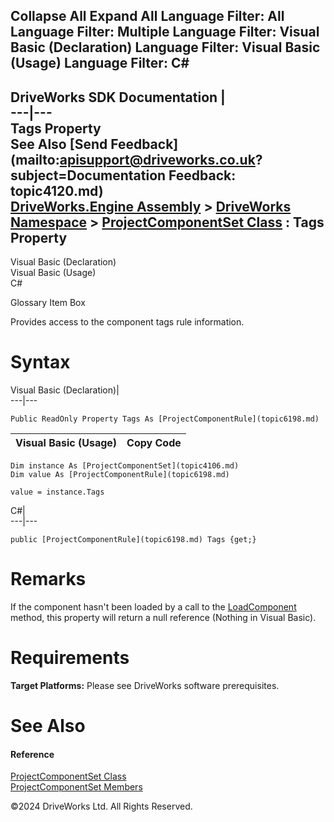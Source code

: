        

 Collapse All Expand All  Language Filter: All  Language Filter: Multiple  Language Filter: Visual Basic (Declaration) Language Filter: Visual Basic (Usage) Language Filter: C#  
---  
DriveWorks SDK Documentation  |   
---|---  
Tags Property   
See Also [Send Feedback](mailto:apisupport@driveworks.co.uk?subject=Documentation Feedback: topic4120.md)  
[DriveWorks.Engine Assembly](topic2156.md) > [DriveWorks Namespace](topic2159.md) > [ProjectComponentSet Class](topic4106.md) : Tags Property  
---  
  
Visual Basic (Declaration)    
Visual Basic (Usage)    
C# 

Glossary Item Box

Provides access to the component tags rule information. 

# Syntax

Visual Basic (Declaration)|   
---|---  
      
    
    Public ReadOnly Property Tags As [ProjectComponentRule](topic6198.md)  
  
Visual Basic (Usage)| Copy Code  
---|---  
      
    
    Dim instance As [ProjectComponentSet](topic4106.md)
    Dim value As [ProjectComponentRule](topic6198.md)
     
    value = instance.Tags  
  
C#|   
---|---  
      
    
    public [ProjectComponentRule](topic6198.md) Tags {get;}  
  
# Remarks

If the component hasn't been loaded by a call to the [LoadComponent](topic4112.md) method, this property will return a null reference (Nothing in Visual Basic).

# Requirements

**Target Platforms:** Please see DriveWorks software prerequisites.

# See Also

#### Reference

[ProjectComponentSet Class](topic4106.md)   
[ProjectComponentSet Members](topic4107.md)

©2024 DriveWorks Ltd. All Rights Reserved.
